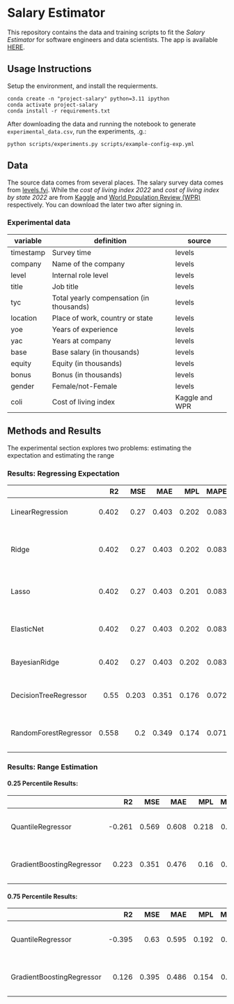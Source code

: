 # Salary Estimator

This repository contains the data and training scripts to fit the _Salary Estimator_ for software engineers and data scientists. The app is available [HERE](https://salary-estimation.streamlit.app/).

## Usage Instructions

Setup the environment, and install the requierments.
```
conda create -n "project-salary" python=3.11 ipython
conda activate project-salary
conda install -r requirements.txt
```

After downloading the data and running the notebook to generate `experimental_data.csv`, run the experiments, .g.:
```
python scripts/experiments.py scripts/example-config-exp.yml
```

## Data
The source data comes from several places. The salary survey data comes from [levels.fyi](https://www.levels.fyi/js/salaryData.json). While the _cost of living index 2022_ and _cost of living index by state 2022_ are from [Kaggle](https://www.kaggle.com/datasets/ankanhore545/cost-of-living-index-2022) and [World Population Review (WPR)](https://worldpopulationreview.com/state-rankings/cost-of-living-index-by-state) respectively. You can download the later two after signing in.

### Experimental data
| variable      | definition                                            | source                     |
| ------------- | ----------------------------------------------------- | -------------------------- |
| timestamp     | Survey time                                           | levels |
| company       | Name of the company                                   | levels |
| level         | Internal role level                                   | levels |
| title         | Job title                                             | levels |
| tyc           | Total yearly compensation (in thousands)              | levels |
| location      | Place of work, country or state                       | levels |           
| yoe           | Years of experience                                   | levels |
| yac           | Years at company                                      | levels |
| base          | Base salary (in thousands)                            | levels |
| equity        | Equity (in thousands)                                 | levels |
| bonus         | Bonus (in thousands)                                  | levels |
| gender        | Female/not-Female                                     | levels |
| coli          | Cost of living index                                  | Kaggle and WPR |       

## Methods and Results
The experimental section explores two problems: estimating the expectation and estimating the range

### Results: Regressing Expectation

|                       |    R2 |   MSE |   MAE |   MPL |   MAPE |   MEDAE | NAME                                    |
|:----------------------|------:|------:|------:|------:|-------:|--------:|:----------------------------------------|
| LinearRegression      | 0.402 | 0.27  | 0.403 | 0.202 |  0.083 |   0.331 | hot-busy-quetzal-of-sorcery             |
| Ridge                 | 0.402 | 0.27  | 0.403 | 0.202 |  0.083 |   0.331 | gigantic-mighty-ammonite-of-wholeness   |
| Lasso                 | 0.402 | 0.27  | 0.403 | 0.201 |  0.083 |   0.328 | curly-obedient-dingo-of-feminism        |
| ElasticNet            | 0.402 | 0.27  | 0.403 | 0.202 |  0.083 |   0.33  | glistening-arrogant-mushroom-of-passion |
| BayesianRidge         | 0.402 | 0.27  | 0.403 | 0.202 |  0.083 |   0.331 | flawless-guppy-of-sudden-will           |
| DecisionTreeRegressor | 0.55  | 0.203 | 0.351 | 0.176 |  0.072 |   0.287 | placid-prophetic-seahorse-of-endeavor   |
| RandomForestRegressor | 0.558 | 0.2   | 0.349 | 0.174 |  0.071 |   0.286 | benevolent-eggplant-bloodhound-of-pizza |

### Results: Range Estimation

#### 0.25 Percentile Results:
|                           |     R2 |   MSE |   MAE |   MPL |   MAPE |   MEDAE | NAME                                |
|:--------------------------|-------:|------:|------:|------:|-------:|--------:|:------------------------------------|
| QuantileRegressor         | -0.261 | 0.569 | 0.608 | 0.218 |  0.121 |   0.536 | fair-victorious-nuthatch-of-inquire |
| GradientBoostingRegressor |  0.223 | 0.351 | 0.476 | 0.16  |  0.092 |   0.408 | greedy-cocky-bison-of-rain          |

#### 0.75 Percentile Results:
|                           |     R2 |   MSE |   MAE |   MPL |   MAPE |   MEDAE | NAME                                |
|:--------------------------|-------:|------:|------:|------:|-------:|--------:|:------------------------------------|
| QuantileRegressor         | -0.395 | 0.63  | 0.595 | 0.192 |  0.133 |   0.463 | hot-kickass-guppy-of-essence        |
| GradientBoostingRegressor |  0.126 | 0.395 | 0.486 | 0.154 |  0.107 |   0.4   | misty-warm-nightingale-of-lightning |


